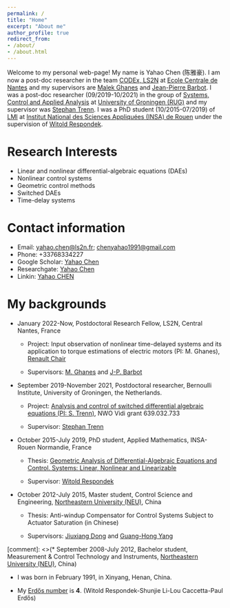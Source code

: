 ```yaml
---
permalink: /
title: "Home"
excerpt: "About me"
author_profile: true
redirect_from: 
- /about/
- /about.html
---
```


Welcome to my personal web-page! My name is Yahao Chen (陈雅豪).  I am now a post-doc  researcher in the team [CODEx, LS2N](https://www.ls2n.fr/equipe/codex/) at [Ecole Centrale de Nantes](https://www.ec-nantes.fr/english-version) and my supervisors are [Malek Ghanes](https://scholar.google.com/citations?user=SkrL_TYAAAAJ&hl=en&oi=ao) and [Jean-Pierre Barbot](https://scholar.google.com/citations?user=MKZlpIUAAAAJ&hl=en&oi=ao). 
I was a post-doc researcher (09/2019-10/2021) in the group of [Systems, Control and Applied Analysis](https://www.rug.nl/staff/departments/11710) at [University of Groningen (RUG)](https://www.rug.nl/) and my supervisor was [Stephan Trenn](https://stephantrenn.net/). I was a PhD student (10/2015-07/2019) of [LMI](http://lmi.insa-rouen.fr/) at [Institut National des Sciences Appliquées (INSA) de Rouen](https://www.insa-rouen.fr/) under the supervision of [Witold Respondek](http://lmi.insa-rouen.fr/9-membres/professeurs/19-respondek-witold.html).

Research Interests
======
* Linear and nonlinear differential-algebraic equations (DAEs)
* Nonlinear control systems
* Geometric control methods
* Switched DAEs
* Time-delay systems

Contact information
======
* Email: yahao.chen@ls2n.fr;  chenyahao1991@gmail.com
* Phone: +33768334227
* Google Scholar: [Yahao Chen](https://scholar.google.com/citations?user=HYx4khcAAAAJ&hl=en&oi=ao)
* Researchgate:  [Yahao Chen](https://www.researchgate.net/profile/Yahao-Chen)
* Linkin: [Yahao CHEN](https://www.linkedin.com/in/%E9%9B%85%E8%B1%AA-%E9%99%88-81639113a/)

My backgrounds
======
* January 2022-Now, Postdoctoral Research Fellow, LS2N, Central Nantes, France

    - Project: Input observation of nonlinear time-delayed systems and its application
to torque estimations of electric motors  (PI: M. Ghanes), [Renault Chair](https://renault-chair.ec-nantes.fr/)

    - Supervisors: [M. Ghanes](https://scholar.google.com/citations?user=SkrL_TYAAAAJ&hl=en&oi=ao) and [J-P. Barbot](https://scholar.google.com/citations?user=MKZlpIUAAAAJ&hl=en&oi=ao)

* September 2019-November 2021, Postdoctoral researcher, Bernoulli Institute, University of Groningen, the Netherlands.

    - Project: [Analysis and control of switched differential algebraic equations  (PI: S. Trenn)](https://stephantrenn.net/analysis-and-control-of-switched-differential-algebraic-equations/), NWO Vidi grant 639.032.733

    - Supervisor: [Stephan Trenn](https://stephantrenn.net/)

* October 2015-July 2019,  PhD student, Applied Mathematics, INSA-Rouen Normandie, France

    - Thesis: [Geometric Analysis of Differential-Algebraic Equations and Control. Systems: Linear, Nonlinear and Linearizable](https://www.theses.fr/2019NORMIR04.pdf)

    - Supervisor: [Witold Respondek](http://lmi.insa-rouen.fr/9-membres/professeurs/19-respondek-witold.html)

* October 2012-July 2015, Master student, Control Science and Engineering, [Northeastern University (NEU)](http://english.neu.edu.cn/), China

    - Thesis: Anti-windup Compensator for Control Systems Subject to Actuator Saturation (in Chinese)

    - Supervisors: [Jiuxiang Dong](http://faculty.neu.edu.cn/ise/dongjiuxiang/DongHomePage.htm) and [Guang-Hong Yang](http://faculty.neu.edu.cn/ise/yangguanghong/) 

[comment]: <>(* September 2008-July 2012, Bachelor student, Measurement & Control Technology and Instruments, [Northeastern University (NEU)](http://english.neu.edu.cn/), China)

* I was born in February 1991, in Xinyang, Henan, China. 

* My [Erdős number](https://en.wikipedia.org/wiki/Erd%C5%91s_number) is **4**. (Witold Respondek-Shunjie Li-Lou Caccetta-Paul Erdős)
